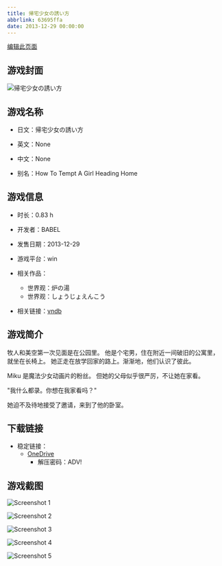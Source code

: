 ```yaml
---
title: 帰宅少女の誘い方
abbrlink: 63695ffa
date: 2013-12-29 00:00:00
---
```

[编辑此页面](https://github.com/ACG-3/ADV3-source/blob/main/source/_posts/games/%E5%B8%B0%E5%AE%85%E5%B0%91%E5%A5%B3%E3%81%AE%E8%AA%98%E3%81%84%E6%96%B9.md)

## 游戏封面

![帰宅少女の誘い方](https://pan.timero.xyz/onedrive/img_lib_001/%E5%B8%B0%E5%AE%85%E5%B0%91%E5%A5%B3%E3%81%AE%E8%AA%98%E3%81%84%E6%96%B9_cover.avif)


## 游戏名称

- 日文：帰宅少女の誘い方
- 英文：None
- 中文：None

- 别名：How To Tempt A Girl Heading Home


## 游戏信息

- 时长：0.83 h
- 开发者：BABEL
- 发售日期：2013-12-29
- 游戏平台：win
- 相关作品：
   - 世界观：炉の湯
   - 世界观：しょうじょえんこう

- 相关链接：[vndb](https://vndb.org/v14108)


## 游戏简介

牧人和美空第一次见面是在公园里。
他是个宅男，住在附近一间破旧的公寓里，就坐在长椅上。
她正走在放学回家的路上。渐渐地，他们认识了彼此。

Miku 是魔法少女动画片的粉丝。
但她的父母似乎很严厉，不让她在家看。

"我什么都录。你想在我家看吗？"

她迫不及待地接受了邀请，来到了他的卧室。




## 下载链接

- 稳定链接：
    - [OneDrive](https://pan.timero.xyz/onedrive/adv_lib_001/%E5%B8%B0%E5%AE%85%E5%B0%91%E5%A5%B3%E3%81%AE%E8%AA%98%E3%81%84%E6%96%B9)
        - 解压密码：ADV!



## 游戏截图


![Screenshot 1](https://pan.timero.xyz/onedrive/img_lib_001/%E5%B8%B0%E5%AE%85%E5%B0%91%E5%A5%B3%E3%81%AE%E8%AA%98%E3%81%84%E6%96%B9_Screenshot_1.avif)

![Screenshot 2](https://pan.timero.xyz/onedrive/img_lib_001/%E5%B8%B0%E5%AE%85%E5%B0%91%E5%A5%B3%E3%81%AE%E8%AA%98%E3%81%84%E6%96%B9_Screenshot_2.avif)

![Screenshot 3](https://pan.timero.xyz/onedrive/img_lib_001/%E5%B8%B0%E5%AE%85%E5%B0%91%E5%A5%B3%E3%81%AE%E8%AA%98%E3%81%84%E6%96%B9_Screenshot_3.avif)

![Screenshot 4](https://pan.timero.xyz/onedrive/img_lib_001/%E5%B8%B0%E5%AE%85%E5%B0%91%E5%A5%B3%E3%81%AE%E8%AA%98%E3%81%84%E6%96%B9_Screenshot_4.avif)

![Screenshot 5](https://pan.timero.xyz/onedrive/img_lib_001/%E5%B8%B0%E5%AE%85%E5%B0%91%E5%A5%B3%E3%81%AE%E8%AA%98%E3%81%84%E6%96%B9_Screenshot_5.avif)

